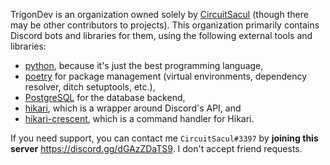 TrigonDev is an organization owned solely by [CircuitSacul](https://github.com/CircuitSacul) (though there may be other contributors to projects). This organization primarily contains Discord bots and libraries for them, using the following external tools and libraries:
 - [python](https://python.org), because it's just the best programming language,
 - [poetry](https://python-poetry.org/) for package management (virtual environments, dependency resolver, ditch setuptools, etc.),
 - [PostgreSQL](https://www.postgresql.org) for the database backend,
 - [hikari](https://github.com/hikari-py/hikari), which is a wrapper around Discord's API, and
 - [hikari-crescent](https://github.com/magpie-dev/hikari-crescent), which is a command handler for Hikari.


If you need support, you can contact me `CircuitSacul#3397` by **joining this server** https://discord.gg/dGAzZDaTS9. I don't accept friend requests.
